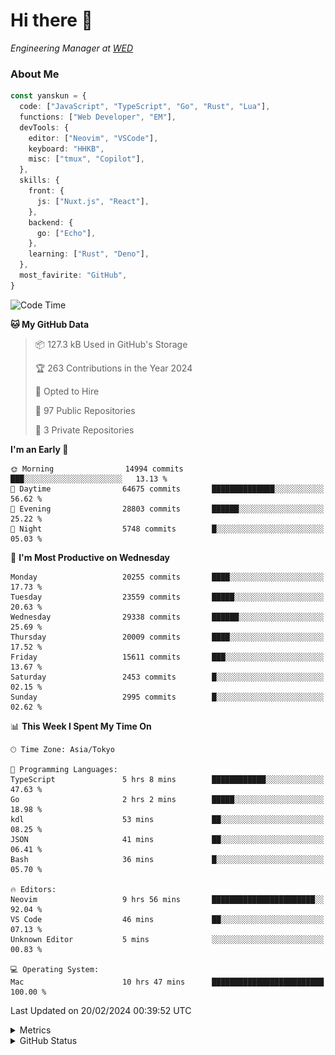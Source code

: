 # Hi there&nbsp;:wave:

<!-- ![Alt text](https://spotify-recently-played-readme.vercel.app/api?user=31kynbuubkiu3r4qh4hjuaglhfay) -->

_Engineering Manager at [WED](https://github.com/wedinc)_

### About Me

```ts
const yanskun = {
  code: ["JavaScript", "TypeScript", "Go", "Rust", "Lua"],
  functions: ["Web Developer", "EM"],
  devTools: {
    editor: ["Neovim", "VSCode"],
    keyboard: "HHKB",
    misc: ["tmux", "Copilot"],
  },
  skills: {
    front: {
      js: ["Nuxt.js", "React"],
    },
    backend: {
      go: ["Echo"],
    },
    learning: ["Rust", "Deno"],
  },
  most_favirite: "GitHub",
}
```

<!--START_SECTION:waka-->
![Code Time](http://img.shields.io/badge/Code%20Time-694%20hrs%204%20mins-blue)

**🐱 My GitHub Data** 

> 📦 127.3 kB Used in GitHub's Storage 
 > 
> 🏆 263 Contributions in the Year 2024
 > 
> 💼 Opted to Hire
 > 
> 📜 97 Public Repositories 
 > 
> 🔑 3 Private Repositories 
 > 
**I'm an Early 🐤** 

```text
🌞 Morning                14994 commits       ███░░░░░░░░░░░░░░░░░░░░░░   13.13 % 
🌆 Daytime                64675 commits       ██████████████░░░░░░░░░░░   56.62 % 
🌃 Evening                28803 commits       ██████░░░░░░░░░░░░░░░░░░░   25.22 % 
🌙 Night                  5748 commits        █░░░░░░░░░░░░░░░░░░░░░░░░   05.03 % 
```
📅 **I'm Most Productive on Wednesday** 

```text
Monday                   20255 commits       ████░░░░░░░░░░░░░░░░░░░░░   17.73 % 
Tuesday                  23559 commits       █████░░░░░░░░░░░░░░░░░░░░   20.63 % 
Wednesday                29338 commits       ██████░░░░░░░░░░░░░░░░░░░   25.69 % 
Thursday                 20009 commits       ████░░░░░░░░░░░░░░░░░░░░░   17.52 % 
Friday                   15611 commits       ███░░░░░░░░░░░░░░░░░░░░░░   13.67 % 
Saturday                 2453 commits        █░░░░░░░░░░░░░░░░░░░░░░░░   02.15 % 
Sunday                   2995 commits        █░░░░░░░░░░░░░░░░░░░░░░░░   02.62 % 
```


📊 **This Week I Spent My Time On** 

```text
🕑︎ Time Zone: Asia/Tokyo

💬 Programming Languages: 
TypeScript               5 hrs 8 mins        ████████████░░░░░░░░░░░░░   47.63 % 
Go                       2 hrs 2 mins        █████░░░░░░░░░░░░░░░░░░░░   18.98 % 
kdl                      53 mins             ██░░░░░░░░░░░░░░░░░░░░░░░   08.25 % 
JSON                     41 mins             ██░░░░░░░░░░░░░░░░░░░░░░░   06.41 % 
Bash                     36 mins             █░░░░░░░░░░░░░░░░░░░░░░░░   05.70 % 

🔥 Editors: 
Neovim                   9 hrs 56 mins       ███████████████████████░░   92.04 % 
VS Code                  46 mins             ██░░░░░░░░░░░░░░░░░░░░░░░   07.13 % 
Unknown Editor           5 mins              ░░░░░░░░░░░░░░░░░░░░░░░░░   00.83 % 

💻 Operating System: 
Mac                      10 hrs 47 mins      █████████████████████████   100.00 % 
```


 Last Updated on 20/02/2024 00:39:52 UTC
<!--END_SECTION:waka-->

<details>
  <summary>Metrics</summary>
  <img src="https://github.com/yanskun/yanskun/blob/main/github-metrics.svg" alt="Metrics">
</details>

<details>
  <summary>GitHub Status</summary>
  <picture>
    <source media="(prefers-color-scheme: dark)" srcset="https://raw.githubusercontent.com/yanskun/yanskun/master/profile-summary-card-output/nord_dark/0-profile-details.svg">
   <img src="https://raw.githubusercontent.com/yanskun/yanskun/master/profile-summary-card-output/default/0-profile-details.svg">
  </picture>
  <br>
  <picture>
    <source media="(prefers-color-scheme: dark)" srcset="https://raw.githubusercontent.com/yanskun/yanskun/master/profile-summary-card-output/nord_dark/1-repos-per-language.svg">
   <img src="https://raw.githubusercontent.com/yanskun/yanskun/master/profile-summary-card-output/default/1-repos-per-language.svg">
  </picture>
  <picture>
    <source media="(prefers-color-scheme: dark)" srcset="https://raw.githubusercontent.com/yanskun/yanskun/master/profile-summary-card-output/nord_dark/2-most-commit-language.svg">
   <img src="https://raw.githubusercontent.com/yanskun/yanskun/master/profile-summary-card-output/default/2-most-commit-language.svg">
  </picture>
  <br>
  <picture>
    <source media="(prefers-color-scheme: dark)" srcset="https://raw.githubusercontent.com/yanskun/yanskun/master/profile-summary-card-output/nord_dark/3-stats.svg">
   <img src="https://raw.githubusercontent.com/yanskun/yanskun/master/profile-summary-card-output/default/3-stats.svg">
  </picture>
  <picture>
    <source media="(prefers-color-scheme: dark)" srcset="https://raw.githubusercontent.com/yanskun/yanskun/master/profile-summary-card-output/nord_dark/4-productive-time.svg">
   <img src="https://raw.githubusercontent.com/yanskun/yanskun/master/profile-summary-card-output/default/4-productive-time.svg">
  </picture>
</details>
